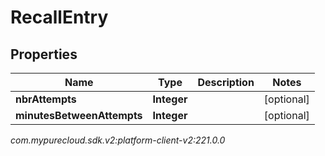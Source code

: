 # RecallEntry


## Properties

| Name | Type | Description | Notes |
| ------------ | ------------- | ------------- | ------------- |
| **nbrAttempts** | **Integer** |  |  [optional] |
| **minutesBetweenAttempts** | **Integer** |  |  [optional] |




_com.mypurecloud.sdk.v2:platform-client-v2:221.0.0_
